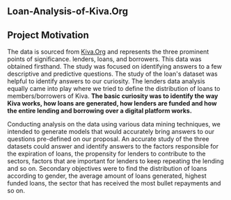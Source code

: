 ## Loan-Analysis-of-Kiva.Org

## Project Motivation

The data is sourced from [Kiva.Org](http://kiva.org/) and represents the three prominent points of significance.
lenders, loans, and borrowers. This data was obtained firsthand. The study was focused on
identifying answers to a few descriptive and predictive questions. The study of the loan's dataset
was helpful to identify answers to our curiosity. The lenders data analysis equally came into play
where we tried to define the distribution of loans to members/borrowers of Kiva. **The basic
curiosity was to identify the way Kiva works, how loans are generated, how lenders are
funded and how the entire lending and borrowing over a digital platform works.**

Conducting analysis on the data using various data mining techniques, we intended to generate models that would accurately bring answers to our questions pre-defined on our proposal. An accurate study of the three datasets could answer and identify answers to the factors responsible for the expiration of loans, the propensity for lenders to contribute to the sectors, factors that are important for lenders to keep repeating the lending and so on. Secondary objectives were to find the distribution of loans according to gender, the average amount of loans generated, highest funded loans, the sector that has received the most bullet repayments and so on.
